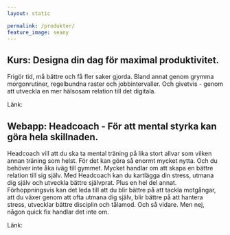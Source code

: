 ```yaml
---
layout: static

permalink: /produkter/
feature_image: seany
---
```


## Kurs: Designa din dag för maximal produktivitet.

Frigör tid, må bättre och få fler saker gjorda.
Bland annat genom grymma morgonrutiner, regelbundna raster och jobbintervaller.
Och givetvis - genom att utveckla en mer hälsosam relation till det digitala.

Länk:

## Webapp: Headcoach - För att mental styrka kan göra hela skillnaden.

Headcoach vill att du ska ta mental träning på lika stort allvar som vilken annan träning som helst.
För det kan göra så enormt mycket nytta. Och du behöver inte åka iväg till gymmet.
Mycket handlar om att skapa en bättre relation till sig själv.
Med Headcoach kan du kartlägga din stress, utmana dig själv och utveckla bättre självprat.
Plus en hel del annat. Förhoppningsvis kan det leda till att du blir bättre på att tackla motgångar, att
du växer genom att ofta utmana dig själv, blir bättre på att hantera stress, utvecklar bättre disciplin och tålamod.
Och så vidare. Men nej, någon quick fix handlar det inte om.

Länk:
